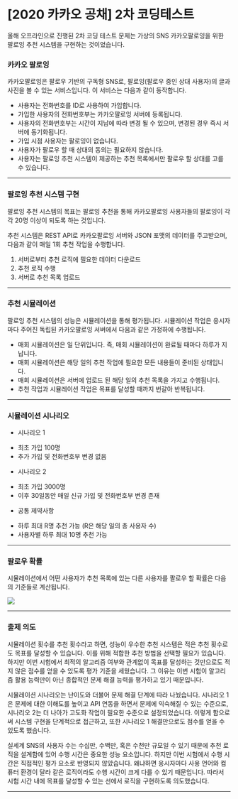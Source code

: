 # [2020 카카오 공채] 2차 코딩테스트

올해 오프라인으로 진행된 2차 코딩 테스트 문제는 가상의 SNS 카카오팔로잉을 위한 팔로잉 추천 시스템을 구현하는 것이었습니다.

### 카카오 팔로잉

카카오팔로잉은 팔로우 기반의 구독형 SNS로, 팔로잉(팔로우 중인 상대 사용자)의 글과 사진을 볼 수 있는 서비스입니다. 이 서비스는 다음과 같이 동작합니다.

* 사용자는 전화번호를 ID로 사용하여 가입합니다.
* 가입한 사용자의 전화번호부는 카카오팔로잉 서버에 등록됩니다.
* 사용자의 전화번호부는 시간이 지남에 따라 변경 될 수 있으며, 변경된 경우 즉시 서버에 동기화됩니다.
* 가입 시점 사용자는 팔로잉이 없습니다.
* 사용자가 팔로우 할 때 상대의 동의는 필요하지 않습니다.
* 사용자는 팔로잉 추천 시스템이 제공하는 추천 목록에서만 팔로우 할 상대를 고를 수 있습니다.
- - -

### 팔로잉 추천 시스템 구현

팔로잉 추천 시스템의 목표는 팔로잉 추천을 통해 카카오팔로잉 사용자들의 팔로잉이 각각 20명 이상이 되도록 하는 것입니다.

추천 시스템은 REST API로 카카오팔로잉 서버와 JSON 포맷의 데이터를 주고받으며, 다음과 같이 매일 1회 추천 작업을 수행합니다.

1. 서버로부터 추천 로직에 필요한 데이터 다운로드
2. 추천 로직 수행
3. 서버로 추천 목록 업로드
- - -

### 추천 시뮬레이션

팔로잉 추천 시스템의 성능은 시뮬레이션을 통해 평가됩니다. 시뮬레이션 작업은 응시자마다 주어진 독립된 카카오팔로잉 서버에서 다음과 같은 가정하에 수행됩니다.

* 매회 시뮬레이션은 일 단위입니다. 즉, 매회 시뮬레이션이 완료될 때마다 하루가 지납니다.
* 매회 시뮬레이션은 해당 일의 추천 작업에 필요한 모든 내용들이 준비된 상태입니다.
* 매회 시뮬레이션은 서버에 업로드 된 해당 일의 추천 목록을 가지고 수행됩니다.
* 추천 작업과 시뮬레이션 작업은 목표를 달성할 때까지 번갈아 반복됩니다.
- - -

### 시뮬레이션 시나리오

* 시나리오 1
 - 최초 가입 100명
 - 추가 가입 및 전화번호부 변경 없음
* 시나리오 2
 - 최초 가입 3000명
 - 이후 30일동안 매일 신규 가입 및 전화번호부 변경 존재
* 공통 제약사항
 - 하루 최대 R명 추천 가능 (R은 해당 일의 총 사용자 수)
 - 사용자별 하루 최대 10명 추천 가능
- - -

### 팔로우 확률

시뮬레이션에서 어떤 사용자가 추천 목록에 있는 다른 사용자를 팔로우 할 확률은 다음의 기준들로 계산됩니다.

![](https://user-images.githubusercontent.com/44596066/71541342-c67cee00-299a-11ea-8137-8d90589b3ffa.png)
- - -

### 출제 의도

시뮬레이션 횟수를 추천 횟수라고 하면, 성능이 우수한 추천 시스템은 적은 추천 횟수로도 목표를 달성할 수 있습니다. 이를 위해 적합한 추천 방법을 선택할 필요가 있습니다. 하지만 이번 시험에서 최적의 알고리즘 여부와 관계없이 목표를 달성하는 것만으로도 적지 않은 점수를 얻을 수 있도록 평가 기준을 세웠습니다. 그 이유는 이번 시험이 알고리즘 활용 능력만이 아닌 종합적인 문제 해결 능력을 평가하고 있기 때문입니다.

시뮬레이션 시나리오는 난이도와 더불어 문제 해결 단계에 따라 나눴습니다. 시나리오 1은 문제에 대한 이해도를 높이고 API 연동을 하면서 문제에 익숙해질 수 있는 수준으로, 시나리오 2는 더 나아가 고도화 작업이 필요한 수준으로 설정되었습니다. 이렇게 함으로써 시스템 구현을 단계적으로 접근하고, 또한 시나리오 1 해결만으로도 점수를 얻을 수 있도록 했습니다.

실세계 SNS의 사용자 수는 수십만, 수백만, 혹은 수천만 규모일 수 있기 때문에 추천 로직을 설계함에 있어 수행 시간은 중요한 성능 요소입니다. 하지만 이번 시험에서 수행 시간은 직접적인 평가 요소로 반영되지 않았습니다. 왜냐하면 응시자마다 사용 언어와 컴퓨터 환경이 달라 같은 로직이라도 수행 시간이 크게 다를 수 있기 때문입니다. 따라서 시험 시간 내에 목표를 달성할 수 있는 선에서 로직을 구현하도록 의도했습니다.
- - -


```

```
